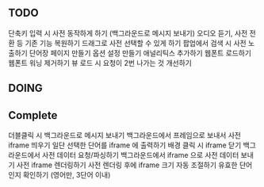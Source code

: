## TODO
단축키 입력 시 사전 동작하게 하기 (백그라운드로 메시지 보내기)
오디오 듣기, 사전 전환 등 기존 기능 복원하기
드래그로 사전 선택할 수 있게 하기
팝업에서 검색 시 사전 노출하기
단어장 페이지 만들기
옵션 설정 만들기
애널리틱스 추가하기
웹폰트 로드하기
웹폰트 워닝 제거하기
뷰 로드 시 요청이 2번 나가는 것 개선하기


## DOING


## Complete
더블클릭 시 백그라운드로 메시지 보내기
백그라운드에서 프레임으로 보내서 사전 iframe 띄우기
일단 선택한 단어를 iframe 에 출력하기
배경 클릭 시 iframe 닫기
백그라운드에서 사전 데이터 요청/파싱하기
백그라운드에서 iframe 으로 사전 데이터 보내기
사전 iframe 렌더링하기
사전 렌더링 후에 iframe 크기 자동 조절하기
유효한 단어인지 확인하기 (영어만, 3단어 이내)